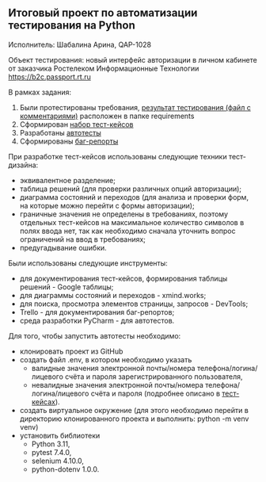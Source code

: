 ## Итоговый проект по автоматизации тестирования на Python

Исполнитель: Шабалина Арина, QAP-1028

Объект тестирования: новый интерфейс авторизации в личном кабинете от заказчика Ростелеком Информационные Технологии https://b2c.passport.rt.ru

В рамках задания:
1. Были протестированы требования, [результат тестирования (файл с комментариями)](https://github.com/arina-sh/RST_tests/tree/master/requirements) расположен в папке requirements
2. Сформирован [набор тест-кейсов](https://docs.google.com/spreadsheets/d/1oM1kWKwHLAVKJbyuSus9zOkwEqD3Ml9twRvwUUMruWM/edit?usp=sharing)
3. Разработаны [автотесты](https://github.com/arina-sh/RST_tests/tree/master/tests)
4. Сформированы [баг-репорты](https://trello.com/invite/b/kCanOTx4/ATTIdacb1c391e0bb4a09e56f1e879a4949059260CBE/баги-формы-авторизации-в-лк-ростелеком)

При разработке тест-кейсов использованы следующие техники тест-дизайна:
- эквивалентное разделение;
- таблица решений (для проверки различных опций авторизации);
- диаграмма состояний и переходов (для анализа и проверки форм, на которые можно перейти с формы авторизации);
- граничные значения не определены в требованиях, поэтому отдельных тест-кейсов на максимальное количество символов в полях ввода нет, так как необходимо сначала уточнить вопрос ограничений на ввод в требованиях;
- предугадывание ошибки.

Были использованы следующие инструменты:
- для документирования тест-кейсов, формирования таблицы решений - Google таблицы;
- для диаграммы состояний и переходов - xmind.works;
- для поиска, просмотра элементов страницы, запросов - DevTools;
- Trello - для документирования баг-репортов;
- среда разработки PyCharm - для автотестов.

Для того, чтобы запустить автотесты необходимо:
  * клонировать проект из GitHub
  * создать файл .env, в котором необходимо указать
    - валидные значения электронной почты/номера телефона/логина/лицевого счёта и пароля зарегистрированного пользователя,
    - невалидные значения электронной почты/номера телефона/логина/лицевого счёта и пароля (подробнее описано в [тест-кейсах](https://docs.google.com/spreadsheets/d/1oM1kWKwHLAVKJbyuSus9zOkwEqD3Ml9twRvwUUMruWM/edit?usp=sharing)).
  * создать виртуальное окружение (для этого необходимо перейти в директорию клонированного проекта и выполнить: python -m venv venv)
  * установить библиотеки
    - Python 3.11,
    - pytest 7.4.0,
    - selenium 4.10.0,
    - python-dotenv 1.0.0.
